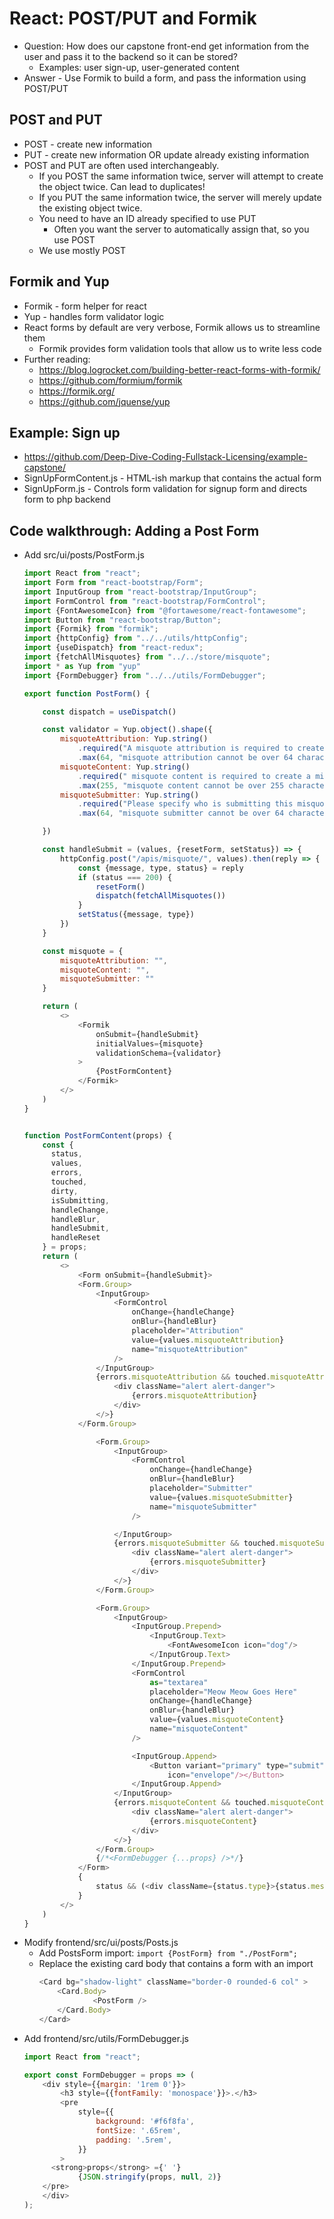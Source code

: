 # React: POST/PUT and Formik
- Question: How does our capstone front-end get information from the user and pass it to the backend so it can be stored?
    - Examples: user sign-up, user-generated content
- Answer - Use Formik to build a form, and pass the information using POST/PUT

## POST and PUT
- POST - create new information
- PUT - create new information OR update already existing information
- POST and PUT are often used interchangeably.
    - If you POST the same information twice, server will attempt to create the object twice.  Can lead to duplicates!
    - If you PUT the same information twice, the server will merely update the existing object twice.
    - You need to have an ID already specified to use PUT
        - Often you want the server to automatically assign that, so you use POST
    - We use mostly POST

## Formik and Yup
- Formik - form helper for react
- Yup - handles form validator logic
- React forms by default are very verbose, Formik allows us to streamline them
    - Formik provides form validation tools that allow us to write less code
- Further reading:
    - https://blog.logrocket.com/building-better-react-forms-with-formik/
    - https://github.com/formium/formik
    - https://formik.org/
    - https://github.com/jquense/yup

## Example: Sign up
- https://github.com/Deep-Dive-Coding-Fullstack-Licensing/example-capstone/
- SignUpFormContent.js - HTML-ish markup that contains the actual form
- SignUpForm.js - Controls form validation for signup form and directs form to php backend

## Code walkthrough: Adding a Post Form
- Add src/ui/posts/PostForm.js
  ```JavaScript
  import React from "react";
  import Form from "react-bootstrap/Form";
  import InputGroup from "react-bootstrap/InputGroup";
  import FormControl from "react-bootstrap/FormControl";
  import {FontAwesomeIcon} from "@fortawesome/react-fontawesome";
  import Button from "react-bootstrap/Button";
  import {Formik} from "formik";
  import {httpConfig} from "../../utils/httpConfig";
  import {useDispatch} from "react-redux";
  import {fetchAllMisquotes} from "../../store/misquote";
  import * as Yup from "yup"
  import {FormDebugger} from "../../utils/FormDebugger";
  
  export function PostForm() {
  
      const dispatch = useDispatch()
  
      const validator = Yup.object().shape({
          misquoteAttribution: Yup.string()
              .required("A misquote attribution is required to create a misquote")
              .max(64, "misquote attribution cannot be over 64 characters "),
          misquoteContent: Yup.string()
              .required(" misquote content is required to create a misquote")
              .max(255, "misquote content cannot be over 255 characters "),
          misquoteSubmitter: Yup.string()
              .required("Please specify who is submitting this misquote")
              .max(64, "misquote submitter cannot be over 64 characters "),
  
      })
  
      const handleSubmit = (values, {resetForm, setStatus}) => {
          httpConfig.post("/apis/misquote/", values).then(reply => {
              const {message, type, status} = reply
              if (status === 200) {
                  resetForm()
                  dispatch(fetchAllMisquotes())
              }
              setStatus({message, type})
          })
      }
  
      const misquote = {
          misquoteAttribution: "",
          misquoteContent: "",
          misquoteSubmitter: ""
      }
  
      return (
          <>
              <Formik
                  onSubmit={handleSubmit}
                  initialValues={misquote}
                  validationSchema={validator}
              >
                  {PostFormContent}
              </Formik>
          </>
      )
  }
  
  
  function PostFormContent(props) {
      const {
        status,
        values,
        errors,
        touched,
        dirty,
        isSubmitting,
        handleChange,
        handleBlur,
        handleSubmit,
        handleReset
      } = props;
      return (
          <>
              <Form onSubmit={handleSubmit}>
              <Form.Group>
                  <InputGroup>
                      <FormControl
                          onChange={handleChange}
                          onBlur={handleBlur}
                          placeholder="Attribution"
                          value={values.misquoteAttribution}
                          name="misquoteAttribution"
                      />
                  </InputGroup>
                  {errors.misquoteAttribution && touched.misquoteAttribution && <>
                      <div className="alert alert-danger">
                          {errors.misquoteAttribution}
                      </div>
                  </>}
              </Form.Group>
  
                  <Form.Group>
                      <InputGroup>
                          <FormControl
                              onChange={handleChange}
                              onBlur={handleBlur}
                              placeholder="Submitter"
                              value={values.misquoteSubmitter}
                              name="misquoteSubmitter"
                          />
  
                      </InputGroup>
                      {errors.misquoteSubmitter && touched.misquoteSubmitter && <>
                          <div className="alert alert-danger">
                              {errors.misquoteSubmitter}
                          </div>
                      </>}
                  </Form.Group>
  
                  <Form.Group>
                      <InputGroup>
                          <InputGroup.Prepend>
                              <InputGroup.Text>
                                  <FontAwesomeIcon icon="dog"/>
                              </InputGroup.Text>
                          </InputGroup.Prepend>
                          <FormControl
                              as="textarea"
                              placeholder="Meow Meow Goes Here"
                              onChange={handleChange}
                              onBlur={handleBlur}
                              value={values.misquoteContent}
                              name="misquoteContent"
                          />
  
                          <InputGroup.Append>
                              <Button variant="primary" type="submit"> Submit <FontAwesomeIcon
                                  icon="envelope"/></Button>
                          </InputGroup.Append>
                      </InputGroup>
                      {errors.misquoteContent && touched.misquoteContent && <>
                          <div className="alert alert-danger">
                              {errors.misquoteContent}
                          </div>
                      </>}
                  </Form.Group>
                  {/*<FormDebugger {...props} />*/}
              </Form>
              {
                  status && (<div className={status.type}>{status.message}</div>)
              }
          </>
      )
  }
  ```
- Modify frontend/src/ui/posts/Posts.js
    - Add PostsForm import: `import {PostForm} from "./PostForm";`
    - Replace the existing card body that contains a form with an import
      ```js
      <Card bg="shadow-light" className="border-0 rounded-6 col" >
          <Card.Body>
                  <PostForm />
          </Card.Body>
      </Card>
      ```
- Add frontend/src/utils/FormDebugger.js
  ```js
  import React from "react";
  
  export const FormDebugger = props => (
      <div style={{margin: '1rem 0'}}>
          <h3 style={{fontFamily: 'monospace'}}>.</h3>
          <pre
              style={{
                  background: '#f6f8fa',
                  fontSize: '.65rem',
                  padding: '.5rem',
              }}
          >
        <strong>props</strong> ={' '}
              {JSON.stringify(props, null, 2)}
      </pre>
      </div>
  );
  ```
